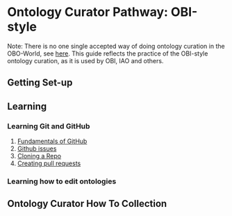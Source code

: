# Ontology Curator Pathway: OBI-style

Note: There is no one single accepted way of doing ontology curation in the OBO-World, see [here](ontology-curator.md). This guide reflects the practice of the OBI-style ontology curation, as it is used by OBI, IAO and others.

## Getting Set-up

## Learning

### Learning Git and GitHub

1. [Fundamentals of GitHub](../tutorial/github-fundamentals.md)
2. [Github issues](../tutorial/github-issues.md)
3. [Cloning a Repo](../howto/clone-mondo-repo.md)
4. [Creating pull requests](../howto/github-create-pull-request.md)

### Learning how to edit ontologies

## Ontology Curator How To Collection
